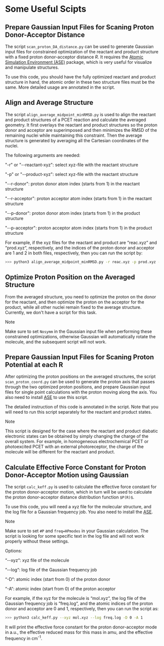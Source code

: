 # Some Useful Scipts

## Prepare Gaussian Input Files for Scaning Proton Donor-Acceptor Distance
The script `scan_proton_DA_distance.py` can be used to generate Gaussian input files for constrained optimization of the reactant and product structure with a fixed proton donor-acceptor distance $`R`$. It requires the [Atomic Simulation Environment (ASE)](https://wiki.fysik.dtu.dk/ase/index.html) package, which is very useful for visualize and manipulate structures. 

To use this code, you should have the fully optimized reactant and product structure in hand, the atomic order in these two structure files must be the same. More detailed usage are annotated in the script. 

## Align and Average Structure
The script `align_average_midpoint_minRMSD.py` is used to align the reactant and product structures of a PCET reaction and calculate the averaged geometry. It first overlays the reactant and product structures so the proton donor and acceptor are superimposed and then minimizes the RMSD of the remaining nuclei while maintaining this constraint. Then the average structure is generated by averaging all the Cartesian coordinates of the nuclei. 

The following arguments are needed:

"-r" or "--reactant-xyz": select xyz-file with the reactant structure

"-p" or "--product-xyz": select xyz-file with the reactant structure

"--r-donor": proton donor atom index (starts from 1) in the reactant structure

"--r-acceptor": proton acceptor atom index (starts from 1) in the reactant structure

"--p-donor": proton donor atom index (starts from 1) in the product structure

"--p-acceptor": proton acceptor atom index (starts from 1) in the product structure

For example, if the xyz files for the reactant and product are “reac.xyz“ and “prod.xyz“, respectively, and the indices of the proton donor and acceptor are 1 and 2 in both files, respectively, then you can run the script by:

```bash
>>> python3 align_average_midpoint_minRMSD.py -r reac.xyz -p prod.xyz --r-donor 1 --r-acceptor 2 --p-donor 1 --p-acceptor 2 
```

## Optimize Proton Position on the Averaged Structure 
From the averaged structure, you need to optimize the proton on the donor for the reactant, and then optimize the proton on the acceptor for the product, while all other nuclei remain fixed to the average structure. Currently, we don't have a script for this task.

>[!NOTE]
> Make sure to set `Nosymm` in the Gaussian input file when performing these constrained optimizations, otherwise Gaussian will automatically rotate the molecule, and the subsequent script will not work. 

## Prepare Gaussian Input Files for Scaning Proton Potential at each R
After optimizing the proton positions on the averaged structures, the script `scan_proton_coord.py` can be used to generate the proton axis that passes through the two optimized proton positions, and prepare Gaussian input files for single point calculations with the proton moving along the axis. You also need to install [ASE](https://wiki.fysik.dtu.dk/ase/index.html) to use this script. 

The detailed instruction of this code is annotated in the script. Note that you will need to run this script separately for the reactant and product states. 

>[!NOTE]
> This script is designed for the case where the reactant and product diabatic electronic states can be obtained by simply changing the charge of the overall system. For example, in homogeneous electrochemical PCET or photoexcited PCET with an external photoreceptor, the charge of the molecule will be different for the reactant and product.


## Calculate Effective Force Constant for Proton Donor-Acceptor Motion using Gaussian
The script `calc_keff.py` is used to calculate the effective force constant for the proton donor-acceptor motion, which in turn will be used to calculate the proton donor-acceptor distance distribution function `$P(R)$`. 

To use this code, you will need a xyz file for the molecular structure, and the log file for a Gaussian frequency job. You also need to install the [ASE](https://wiki.fysik.dtu.dk/ase/index.html). 

>[!NOTE]
> Make sure to set `#P` and `freq=HPmodes` in your Gaussian calculation. The script is looking for some specific text in the log file and will not work properly without these settings. 

Options:

“--xyz“: xyz file of the molecule

“--log“: log file of the Gaussian frequency job

“-D“: atomic index (start from 0) of the proton donor

“-A“: atomic index (start from 0) of the proton acceptor

For example, if the xyz for the molecule is “mol.xyz“, the log file of the Gaussian frequency job is “freq.log“, and the atomic indices of the proton donor and acceptor are 0 and 1, respectively, then you can run the script as:

```bash
>>> python3 calc_keff.py --xyz mol.xyz --log freq.log -D 0 -A 1
```

It will print the effective force constant for the proton donor-acceptor mode in a.u., the effective reduced mass for this mass in amu, and the effective frequency in cm<sup>-1</sup>. 
